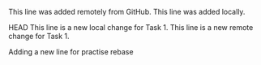 This line was added remotely from GitHub.
This line was added locally.

HEAD
This line is a new local change for Task 1.
This line is a new remote change for Task 1.

Adding a new line for practise rebase
